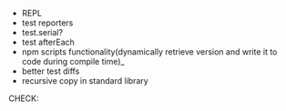 - REPL
- test reporters
- test.serial?
- test afterEach
- npm scripts functionality(dynamically retrieve version and write it to code during compile time)_
- better test diffs
- recursive copy in standard library


CHECK:
